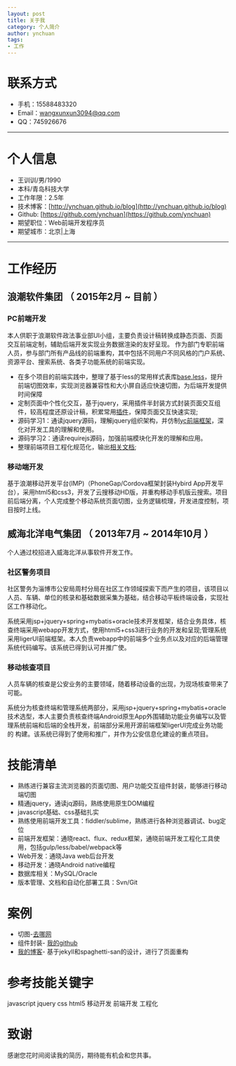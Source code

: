 ```yaml
---
layout: post
title: 关于我
category: 个人简介
author: ynchuan
tags:
- 工作
---
```


# 联系方式
- 手机：15588483320 
- Email：wangxunxun3094@qq.com 
- QQ：745926676

---

# 个人信息

 - 王训训/男/1990 
 - 本科/青岛科技大学 
 - 工作年限：2.5年 
 - 技术博客：[http://ynchuan.github.io/blog](http://ynchuan.github.io/blog)
 - Github: [https://github.com/ynchuan](https://github.com/ynchuan)
 - 期望职位：Web前端开发程序员 
 - 期望城市：北京\|上海   
 
---

# 工作经历

## 浪潮软件集团 （ 2015年2月 ~ 目前 ）

### PC前端开发
本人供职于浪潮软件政法事业部UI小组，主要负责设计稿转换成静态页面、页面交互前端定制，辅助后端开发实现业务数据渲染的友好呈现。
作为部门专职前端人员，参与部门所有产品线的前端重构，其中包括不同用户不同风格的门户系统、资源平台、搜索系统、各类子功能系统的前端实现。

- 在多个项目的前端实践中，整理了基于less的常用样式表库[base.less](https://github.com/ynchuan/coding/tree/master/repository/plugin/less/base.less)，提升前端切图效率，实现浏览器兼容性和大小屏自适应快速切图，为后端开发提供时间保障
- 定制页面中个性化交互，基于jquery，采用插件半封装方式封装页面交互组件，较高程度还原设计稿，积累常用[插件](https://github.com/ynchuan/coding)，保障页面交互快速实现; 
- 源码学习1：通读jquery源码，理解jquery组织架构，并仿制[yc前端框架](https://github.com/ynchuan/coding/blob/master/repository/experiment/js_exp/nativejs/yc.js)，深化对开发工具的理解和使用。
- 源码学习2：通读requirejs源码，加强前端模块化开发的理解和应用。
- 整理前端项目工程化规范化，输出[相关文档](https://github.com/ynchuan/coding/blob/master/repository/blog/项目搭建结构.md);

### 移动端开发
基于浪潮移动开发平台(IMP)（PhoneGap/Cordova框架封装Hybird App开发平台），采用html5和css3，开发了云搜移动HD版，并重构移动手机版云搜索。项目前后端分离，个人完成整个移动系统页面切图，业务逻辑梳理，开发进度控制，项目按时上线。 

## 威海北洋电气集团 （ 2013年7月 ~ 2014年10月 ）

个人通过校招进入威海北洋从事软件开发工作。

### 社区警务项目 
社区警务为淄博市公安局周村分局在社区工作领域探索下而产生的项目，该项目以人员、车辆、单位的核录和基础数据采集为基础，结合移动平板终端设备，实现社区工作移动化。

系统采用jsp+jquery+spring+mybatis+oracle技术开发框架，结合业务具体，核查终端采用webapp开发方式，使用html5+css3进行业务的开发和呈现;管理系统采用ligerUI前端框架。本人负责webapp中的前端多个业务点以及对应的后端管理系统代码编写。该系统已得到认可并推广使。



### 移动核查项目 
人员车辆的核查是公安业务的主要领域，随着移动设备的出现，为现场核查带来了可能。

系统分为核查终端和管理系统两部分，采用jsp+jquery+spring+mybatis+oracle技术选型，本人主要负责核查终端Android原生App外围辅助功能业务编写以及管理系统前端和后端的全栈开发，前端部分采用开源前端框架ligerUI完成业务功能的 构建。该系统已得到了使用和推广，并作为公安信息化建设的重点项目。


# 技能清单

- 熟练进行兼容主流浏览器的页面切图、用户功能交互组件封装，能够进行移动端切图
- 精通jquery，通读jq源码，熟练使用原生DOM编程
- javascript基础、css基础扎实
- 熟练使用前端开发工具：fiddler/sublime，熟练进行各种浏览器调试、bug定位
- 前端开发框架：通晓react、flux、redux框架，通晓前端开发工程化工具使用，包括gulp/less/babel/webpack等
- Web开发：通晓Java web后台开发
- 移动开发：通晓Android native编程
- 数据库相关：MySQL/Oracle
- 版本管理、文档和自动化部署工具：Svn/Git

# 案例 
- 切图-[去哪网](http://ynchuan.github.io/coding/repository/project/forksite/qunar.html)
- 组件封装- [我的github](https://github.com/ynchuan/coding#3基于项目的个人插件)
- [我的博客](http://ynchuan.github.io/blog)- 基于jekyll和spaghetti-san的设计，进行了页面重构

# 参考技能关键字

javascript jquery css html5 移动开发 前端开发 工程化 

# 致谢
感谢您花时间阅读我的简历，期待能有机会和您共事。